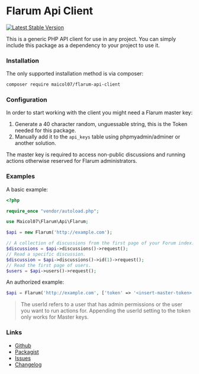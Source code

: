 # Flarum Api Client

[![Latest Stable Version](https://poser.pugx.org/maicol07/flarum-api-client/v/stable)](https://packagist.org/packages/maicol07/flarum-api-client)

This is a generic PHP API client for use in any project. You can simply include this package as a dependency to your project to use it.

### Installation

The only supported installation method is via composer:
```bash
composer require maicol07/flarum-api-client
```

### Configuration

In order to start working with the client you might need a Flarum master key:

1. Generate a 40 character random, unguessable string, this is the Token needed for this package.
2. Manually add it to the `api_keys` table using phpmyadmin/adminer or another solution.

The master key is required to access non-public discussions and running actions otherwise reserved for
Flarum administrators.

### Examples

A basic example:

```php
<?php

require_once "vendor/autoload.php";

use Maicol07\Flarum\Api\Flarum;

$api = new Flarum('http://example.com');

// A collection of discussions from the first page of your Forum index.
$discussions = $api->discussions()->request();
// Read a specific discussion.
$discussion = $api->discussions()->id(1)->request();
// Read the first page of users.
$users = $api->users()->request();
```

An authorized example:

```php
$api = Flarum('http://example.com', ['token' => '<insert-master-token>; userId=1']);
```

> The userId refers to a user that has admin permissions or the user you want to run actions for. Appending the userId setting to the token only works for Master keys.

### Links

- [Github](https://github.com/maicol07/flarum-api-client)
- [Packagist](http://packagist.com/packages/maicol07/flarum-api-client)
- [Issues](https://github.com/maicol07/flarum-api-client/issues)
- [Changelog](https://github.com/maicol07/flarum-api-client/changelog.md)